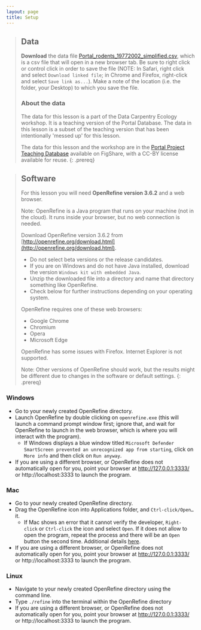 ```yaml
---
layout: page
title: Setup
---
```


> ## Data
> **Download** the data file [Portal_rodents_19772002_simplified.csv](./raw/gh-pages/data/Portal_rodents_19772002_simplified.csv), which is a csv file that will open in a new browser tab. Be sure to right click or control click in order to save the file (NOTE: In Safari, right click and select `Download linked file`; in Chrome and Firefox, right-click and select `Save link as...`). Make a note of the location (i.e. the folder, your Desktop) to which you save the file.
>
> ### About the data
> The data for this lesson is a part of the Data Carpentry Ecology workshop.
> It is a teaching version of the Portal Database. The data in this lesson
> is a subset of the teaching version that has been intentionally 'messed up'
> for this lesson.
>
> The data for this lesson and the workshop are in the
> [Portal Project Teaching Database](https://figshare.com/articles/Portal_Project_Teaching_Database/1314459)
> available on FigShare, with a CC-BY license
> available for reuse.
{: .prereq}

> ## Software
>
> For this lesson you will need **OpenRefine version 3.6.2** and a web browser.
>
> Note: OpenRefine is a Java program that runs on your machine (not in the cloud). It runs inside your browser, but no web connection is needed.
>
> Download OpenRefine version 3.6.2 from [http://openrefine.org/download.html](http://openrefine.org/download.html).
> * Do not select beta versions or the release candidates.
> * If you are on Windows and do not have Java installed, download the version `Windows kit with embedded Java`.
> * Unzip the downloaded file into a directory and name that directory something like OpenRefine.
> * Check below for further instructions depending on your operating system.
>
> OpenRefine requires one of these web browsers:
>  * Google Chrome
>  * Chromium
>  * Opera
>  * Microsoft Edge
>  
> OpenRefine has some issues with Firefox. Internet Explorer is not supported.
>
> Note: Other versions of OpenRefine should work, but the results might be different due to changes in the software or default settings.
{: .prereq}


### Windows

- Go to your newly created OpenRefine directory.
- Launch OpenRefine by double clicking on `openrefine.exe` (this will launch a command prompt window first; ignore that, and wait for OpenRefine to launch in the web browser, which is where you will interact with the program).
  - If Windows displays a blue window titled `Microsoft Defender SmartScreen prevented an unrecognized app from starting`, click on `More info` and then click on `Run anyway`.
- If you are using a different browser, or OpenRefine does not automatically open for you, point your browser at http://127.0.0.1:3333/ or http://localhost:3333 to launch the program.

### Mac

- Go to your newly created OpenRefine directory.
- Drag the OpenRefine icon into Applications folder, and `Ctrl-click/Open…` it.
  - If Mac shows an error that it cannot verify the developer, `Right-click` or `Ctrl-click` the icon and select `Open`. If it does not allow to open the program, repeat the process and there will be an `Open` button the second time. Additional details [here](https://github.com/OpenRefine/OpenRefine/issues/2191).
- If you are using a different browser, or OpenRefine does not automatically open for you, point your browser at http://127.0.0.1:3333/ or http://localhost:3333 to launch the program.

### Linux

- Navigate to your newly created OpenRefine directory using the command line.
- Type `./refine` into the terminal within the OpenRefine directory
- If you are using a different browser, or OpenRefine does not automatically open for you, point your browser at http://127.0.0.1:3333/ or http://localhost:3333 to launch the program.
